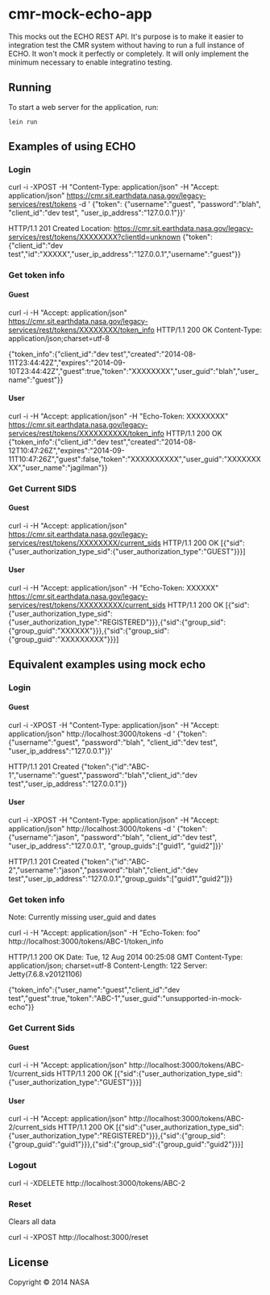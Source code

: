 # cmr-mock-echo-app

This mocks out the ECHO REST API. It's purpose is to make it easier to integration test the CMR system without having to run a full instance of ECHO. It won't mock it perfectly or completely. It will only implement the minimum necessary to enable integratino testing.

## Running

To start a web server for the application, run:

    lein run

## Examples of using ECHO

### Login

curl -i -XPOST -H "Content-Type: application/json" -H "Accept: application/json"  https://cmr.sit.earthdata.nasa.gov/legacy-services/rest/tokens -d '
{"token": {"username":"guest",
  "password":"blah",
  "client_id":"dev test",
  "user_ip_address":"127.0.0.1"}}'

HTTP/1.1 201 Created
Location: https://cmr.sit.earthdata.nasa.gov/legacy-services/rest/tokens/XXXXXXXX?clientId=unknown
{"token":{"client_id":"dev test","id":"XXXXX","user_ip_address":"127.0.0.1","username":"guest"}}

### Get token info

#### Guest

curl -i -H "Accept: application/json" https://cmr.sit.earthdata.nasa.gov/legacy-services/rest/tokens/XXXXXXXX/token_info
HTTP/1.1 200 OK
Content-Type: application/json;charset=utf-8

{"token_info":{"client_id":"dev test","created":"2014-08-11T23:44:42Z","expires":"2014-09-10T23:44:42Z","guest":true,"token":"XXXXXXXX","user_guid":"blah","user_name":"guest"}}

#### User
curl -i -H "Accept: application/json" -H "Echo-Token: XXXXXXXX" https://cmr.sit.earthdata.nasa.gov/legacy-services/rest/tokens/XXXXXXXXXX/token_info
HTTP/1.1 200 OK
{"token_info":{"client_id":"dev test","created":"2014-08-12T10:47:26Z","expires":"2014-09-11T10:47:26Z","guest":false,"token":"XXXXXXXXXX","user_guid":"XXXXXXXXX","user_name":"jagilman"}}


### Get Current SIDS

#### Guest

curl -i -H "Accept: application/json" https://cmr.sit.earthdata.nasa.gov/legacy-services/rest/tokens/XXXXXXXX/current_sids
HTTP/1.1 200 OK
[{"sid":{"user_authorization_type_sid":{"user_authorization_type":"GUEST"}}}]

#### User

curl -i -H "Accept: application/json" -H "Echo-Token: XXXXXX" https://cmr.sit.earthdata.nasa.gov/legacy-services/rest/tokens/XXXXXXXXX/current_sids
HTTP/1.1 200 OK
[{"sid":{"user_authorization_type_sid":{"user_authorization_type":"REGISTERED"}}},{"sid":{"group_sid":{"group_guid":"XXXXXX"}}},{"sid":{"group_sid":{"group_guid":"XXXXXXXXX"}}}]


## Equivalent examples using mock echo

### Login

#### Guest

curl -i -XPOST -H "Content-Type: application/json" -H "Accept: application/json"  http://localhost:3000/tokens -d '
{"token": {"username":"guest",
  "password":"blah",
  "client_id":"dev test",
  "user_ip_address":"127.0.0.1"}}'


HTTP/1.1 201 Created
{"token":{"id":"ABC-1","username":"guest","password":"blah","client_id":"dev test","user_ip_address":"127.0.0.1"}}

#### User

curl -i -XPOST -H "Content-Type: application/json" -H "Accept: application/json"  http://localhost:3000/tokens -d '
{"token": {"username":"jason",
  "password":"blah",
  "client_id":"dev test",
  "user_ip_address":"127.0.0.1",
  "group_guids":["guid1", "guid2"]}}'

HTTP/1.1 201 Created
{"token":{"id":"ABC-2","username":"jason","password":"blah","client_id":"dev test","user_ip_address":"127.0.0.1","group_guids":["guid1","guid2"]}}

### Get token info

Note: Currently missing user_guid and dates

curl -i -H "Accept: application/json" -H "Echo-Token: foo" http://localhost:3000/tokens/ABC-1/token_info

HTTP/1.1 200 OK
Date: Tue, 12 Aug 2014 00:25:08 GMT
Content-Type: application/json; charset=utf-8
Content-Length: 122
Server: Jetty(7.6.8.v20121106)

{"token_info":{"user_name":"guest","client_id":"dev test","guest":true,"token":"ABC-1","user_guid":"unsupported-in-mock-echo"}}

### Get Current Sids

#### Guest

curl -i -H "Accept: application/json" http://localhost:3000/tokens/ABC-1/current_sids
HTTP/1.1 200 OK
[{"sid":{"user_authorization_type_sid":{"user_authorization_type":"GUEST"}}}]


#### User

curl -i -H "Accept: application/json" http://localhost:3000/tokens/ABC-2/current_sids
HTTP/1.1 200 OK
[{"sid":{"user_authorization_type_sid":{"user_authorization_type":"REGISTERED"}}},{"sid":{"group_sid":{"group_guid":"guid1"}}},{"sid":{"group_sid":{"group_guid":"guid2"}}}]

### Logout

curl -i -XDELETE http://localhost:3000/tokens/ABC-2

### Reset

Clears all data

curl -i -XPOST http://localhost:3000/reset



## License

Copyright © 2014 NASA
